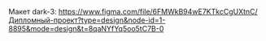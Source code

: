 Макет dark-3: https://www.figma.com/file/6FMWkB94wE7KTkcCgUXtnC/Дипломный-проект?type=design&node-id=1-8895&mode=design&t=8qaNYfYq5oo5tC7B-0
